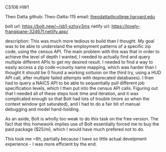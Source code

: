 CS106 HW1

Theo Datta
github: Theo-Datta-115
email: theodatta@college.harvard.edu

bolt url: https://bolt.new/~/sb1-xzhxy3ms
netify url: https://lovely-frangipane-32467f.netlify.app/

description: This was much more tedious to build than I thought. My goal was to be able to understand the employment patterns of a specific zip code, using the census API. The main problem with this was that in order to achieve the level of depth I wanted, I needed to actually find and query multiple different APIs to get my desired result. I needed to find a way to easily access a zip code->county name mapping, which was harder than I thought it should be (I found a working soltuion on the third try, using a HUD API call, after multiple failed attempts with deprecated databases). I then had to query a NAICS API to be able to sequentially pull different job specification levels, which I then put into the census API calls. Figuring out that I needed all of these steps took time and iteration, and it was complicated enough so that Bolt had lots of trouble (more so when the context window got saturated), and I had to do a fair bit of manual debugging and model hand-holding.

As an aside, Bolt is wholly too weak to do this task on the free version. The fact that this homework implies use of Bolt essentially forced me to buy the paid package ($25/m), which I would have much prefered not to do.

This took me ~6h, partially because I have so little actual develpment experience - I was more efficient by the end. 

